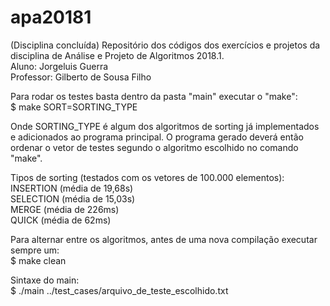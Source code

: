 # apa20181

(Disciplina concluída) Repositório dos códigos dos exercícios e projetos da disciplina de Análise e Projeto de Algoritmos 2018.1.  
Aluno: Jorgeluis Guerra  
Professor: Gilberto de Sousa Filho  

Para rodar os testes basta dentro da pasta "main" executar o "make":  
$ make SORT=SORTING_TYPE  

Onde SORTING_TYPE é algum dos algoritmos de sorting já implementados e adicionados ao programa principal. O programa gerado deverá então ordenar o vetor de testes segundo o algoritmo escolhido no comando "make".  

Tipos de sorting (testados com os vetores de 100.000 elementos):  
INSERTION  (média de 19,68s)  
SELECTION  (média de 15,03s)  
MERGE      (média de 226ms)  
QUICK      (média de 62ms)  

Para alternar entre os algoritmos, antes de uma nova compilação executar sempre um:  
$ make clean  

Sintaxe do main:  
$ ./main ../test_cases/arquivo_de_teste_escolhido.txt
